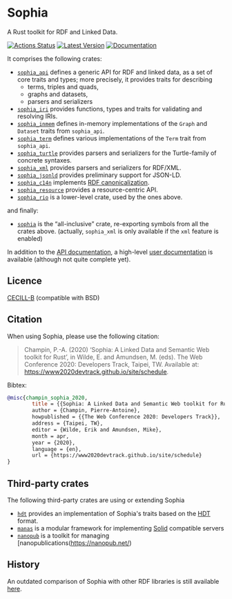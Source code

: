 # Sophia

A Rust toolkit for RDF and Linked Data.

[![Actions Status](https://github.com/pchampin/sophia_rs/actions/workflows/lint_and_test.yml/badge.svg)](https://github.com/pchampin/sophia_rs/actions)
[![Latest Version](https://img.shields.io/crates/v/sophia.svg)](https://crates.io/crates/sophia)
[![Documentation](https://docs.rs/sophia/badge.svg)](https://docs.rs/sophia/)

It comprises the following crates:

* [`sophia_api`] defines a generic API for RDF and linked data,
  as a set of core traits and types;
  more precisely, it provides traits for describing
  - terms, triples and quads,
  - graphs and datasets,
  - parsers and serializers
* [`sophia_iri`] provides functions, types and traits for validating and resolving IRIs.
* [`sophia_inmem`] defines in-memory implementations of the `Graph` and `Dataset` traits from `sophia_api`.
* [`sophia_term`] defines various implementations of the `Term` trait from `sophia_api`.
* [`sophia_turtle`] provides parsers and serializers for the Turtle-family of concrete syntaxes.
* [`sophia_xml`] provides parsers and serializers for RDF/XML.
* [`sophia_jsonld`] provides preliminary support for JSON-LD.
* [`sophia_c14n`] implements [RDF canonicalization].
* [`sophia_resource`] provides a resource-centric API.
* [`sophia_rio`] is a lower-level crate, used by the ones above. 

and finally:
* [`sophia`] is the “all-inclusive” crate,
  re-exporting symbols from all the crates above.
  (actually, `sophia_xml` is only available if the `xml` feature is enabled)

In addition to the [API documentation](https://docs.rs/sophia/),
a high-level [user documentation](https://pchampin.github.io/sophia_rs/) is available (although not quite complete yet).
  
## Licence

[CECILL-B] (compatible with BSD)

## Citation

When using Sophia, please use the following citation:

> Champin, P.-A. (2020) ‘Sophia: A Linked Data and Semantic Web toolkit for Rust’, in Wilde, E. and Amundsen, M. (eds). The Web Conference 2020: Developers Track, Taipei, TW. Available at: https://www2020devtrack.github.io/site/schedule.

Bibtex:
```bibtex
@misc{champin_sophia_2020,
        title = {{Sophia: A Linked Data and Semantic Web toolkit for Rust},
        author = {Champin, Pierre-Antoine},
        howpublished = {{The Web Conference 2020: Developers Track}},
        address = {Taipei, TW},
        editor = {Wilde, Erik and Amundsen, Mike},
        month = apr,
        year = {2020},
        language = {en},
        url = {https://www2020devtrack.github.io/site/schedule}
}
```

## Third-party crates

The following third-party crates are using or extending Sophia

* [`hdt`](https://crates.io/crates/hdt) provides an implementation of Sophia's traits based on the [HDT](https://www.rdfhdt.org/) format.
* [`manas`](https://crates.io/crates/manas) is a modular framework for implementing [Solid](https://solidproject.org/) compatible servers
* [`nanopub`](https://crates.io/crates/nanopub) is a toolkit for managing [nanopublications(https://nanopub.net/)

## History

An outdated comparison of Sophia with other RDF libraries is still available
[here](https://github.com/pchampin/sophia_benchmark/blob/master/benchmark_results.ipynb).


[`sophia_api`]: https://crates.io/crates/sophia_api
[`sophia_iri`]: https://crates.io/crates/sophia_iri
[`sophia_term`]: https://crates.io/crates/sophia_term
[`sophia_inmem`]: https://crates.io/crates/sophia_inmem
[`sophia_term`]: https://crates.io/crates/sophia_inmem
[`sophia_turtle`]: https://crates.io/crates/sophia_turtle
[`sophia_xml`]: https://crates.io/crates/sophia_xml
[`sophia_jsonld`]: https://crates.io/crates/sophia_jsonld
[`sophia_c14n`]: https://crates.io/crates/sophia_c14n
[`sophia_resource`]: https://crates.io/crates/sophia_resource
[`sophia_rio`]: https://crates.io/crates/sophia_rio
[`sophia`]: https://crates.io/crates/sophia
[CECILL-B]: https://cecill.info/licences/Licence_CeCILL-B_V1-en.html
[RDF test-suite]: https://github.com/w3c/rdf-tests/
[JSON-LD test-suite]: https://github.com/w3c/json-ld-api/
[RDF canonicalization]: https://www.w3.org/TR/rdf-canon/
